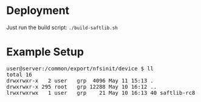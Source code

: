 # Deployment

Just run the build script: `./build-saftlib.sh`

# Example Setup

<pre>
user@server:/common/export/nfsinit/device $ ll
total 16
drwxrwxr-x   2 user   grp  4096 May 11 15:13 .
drwxrwxr-x 295 root   grp 12288 May 10 16:12 ..
lrwxrwxrwx   1 user   grp    21 May 10 16:13 40_saftlib-rc8 -> ../global/saftlib-rc8
</pre>
